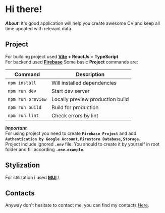 # Hi there!

**_About_**: it's good application will help you create awesome CV and keep all time updated with relevant data.

## Project

For building project used **[Vite](https://vitejs.dev/) + ReactJs + TypeScript**\
For backend used **[Firebase](https://firebase.google.com/)**
Some basic **Project** commands are:

| Command           | Description                      |
| ----------------- | -------------------------------- |
| `npm install `    | Will installed dependencies      |
| `npm run dev`     | Start dev server                 |
| `npm run preview` | Locally preview production build |
| `npm run build`   | Build for production             |
| `npm run lint `   | Check errors by lint             |

**_Important_**\
For using project you need to create **`Firebase Project`** and add **`Authentication by Google Account`, `Firestore Database`, `Storage`**.\
Project include ignored **`.env`** file. You should to create it by yourself in root folder and fill according **`.env.example`**.

## Stylization

For stilization i used **[MUI](https://mui.com/)**.\

## Contacts

Anyway don't hesitate to contact me, you can find my contacts [Here](https://github.com/Vokoloven).
